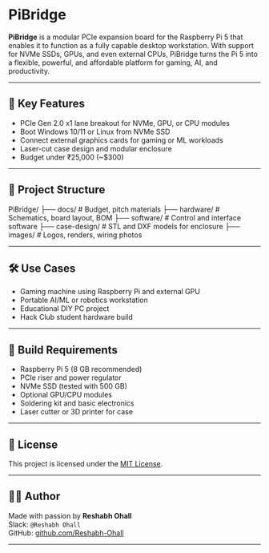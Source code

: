 # PiBridge

**PiBridge** is a modular PCIe expansion board for the Raspberry Pi 5 that enables it to function as a fully capable desktop workstation. With support for NVMe SSDs, GPUs, and even external CPUs, PiBridge turns the Pi 5 into a flexible, powerful, and affordable platform for gaming, AI, and productivity.

---

## 🔧 Key Features

- PCIe Gen 2.0 x1 lane breakout for NVMe, GPU, or CPU modules
- Boot Windows 10/11 or Linux from NVMe SSD
- Connect external graphics cards for gaming or ML workloads
- Laser-cut case design and modular enclosure
- Budget under ₹25,000 (~$300)

---

## 📁 Project Structure

PiBridge/ ├── docs/                     # Budget, pitch materials ├── hardware/                 # Schematics, board layout, BOM ├── software/                 # Control and interface software ├── case-design/              # STL and DXF models for enclosure ├── images/                   # Logos, renders, wiring photos

---

## 🛠️ Use Cases

- Gaming machine using Raspberry Pi and external GPU
- Portable AI/ML or robotics workstation
- Educational DIY PC project
- Hack Club student hardware build

---

## 🚧 Build Requirements

- Raspberry Pi 5 (8 GB recommended)
- PCIe riser and power regulator
- NVMe SSD (tested with 500 GB)
- Optional GPU/CPU modules
- Soldering kit and basic electronics
- Laser cutter or 3D printer for case

---

## 📜 License

This project is licensed under the [MIT License](LICENSE).

---

## 🙋‍♂️ Author

Made with passion by **Reshabh Ohall**  
Slack: `@Reshabh Ohall`  
GitHub: [github.com/Reshabh-Ohall](https://github.com/Reshabh-Ohall)


---
